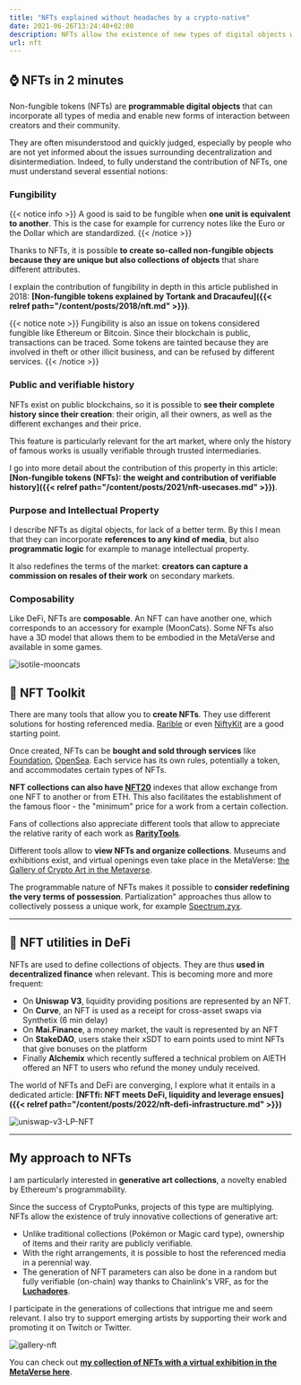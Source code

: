 ```yaml
---
title: "NFTs explained without headaches by a crypto-native"
date: 2021-06-26T13:24:40+02:00
description: NFTs allow the existence of new types of digital objects which few still really understand the benefits. I explain the basics, what they allow to do and how to utilize them.
url: nft
---
```


## ⌚ NFTs in 2 minutes

Non-fungible tokens (NFTs) are **programmable digital objects** that can incorporate all types of media and enable new forms of interaction between creators and their community.

They are often misunderstood and quickly judged, especially by people who are not yet informed about the issues surrounding decentralization and disintermediation. Indeed, to fully understand the contribution of NFTs, one must understand several essential notions:

### Fungibility

{{< notice info >}}
A good is said to be fungible when **one unit is equivalent to another**. This is the case for example for currency notes like the Euro or the Dollar which are standardized.
{{< /notice >}}

Thanks to NFTs, it is possible **to create so-called non-fungible objects because they are unique but also collections of objects** that share different attributes. 

I explain the contribution of fungibility in depth in this article published in 2018: **[Non-fungible tokens explained by Tortank and Dracaufeu]({{< relref path="/content/posts/2018/nft.md" >}})**.

{{< notice note >}}
Fungibility is also an issue on tokens considered fungible like Ethereum or Bitcoin. Since their blockchain is public, transactions can be traced. Some tokens are tainted because they are involved in theft or other illicit business, and can be refused by different services.
{{< /notice >}}

### Public and verifiable history

NFTs exist on public blockchains, so it is possible to **see their complete history since their creation**: their origin, all their owners, as well as the different exchanges and their price.

This feature is particularly relevant for the art market, where only the history of famous works is usually verifiable through trusted intermediaries.

I go into more detail about the contribution of this property in this article: **[Non-fungible tokens (NFTs): the weight and contribution of verifiable history]({{< relref path="/content/posts/2021/nft-usecases.md" >}})**.

### Purpose and Intellectual Property

I describe NFTs as digital objects, for lack of a better term. By this I mean that they can incorporate **references to any kind of media**, but also **programmatic logic** for example to manage intellectual property. 

It also redefines the terms of the market: **creators can capture a commission on resales of their work** on secondary markets.


### Composability

Like DeFi, NFTs are **composable**. An NFT can have another one, which corresponds to an accessory for example (MoonCats). Some NFTs also have a 3D model that allows them to be embodied in the MetaVerse and available in some games.

![isotile-mooncats](/img/others/isotile-mooncats.png "☝ My MoonCats strutting around their room thanks to Isotile.")

## 🧰 NFT Toolkit

There are many tools that allow you to **create NFTs**. They use different solutions for hosting referenced media. [Rarible](https://rarible.com/) or even [NiftyKit](https://niftykit.com/) are a good starting point.

Once created, NFTs can be **bought and sold through services** like [Foundation](https://foundation.app/), [OpenSea](https://opensea.io/). Each service has its own rules, potentially a token, and accommodates certain types of NFTs.

**NFT collections can also have [NFT20](https://nft20.io/)** indexes that allow exchange from one NFT to another or from ETH. This also facilitates the establishment of the famous floor - the "minimum" price for a work from a certain collection.

Fans of collections also appreciate different tools that allow to appreciate the relative rarity of each work as **[RarityTools](https://rarity.tools/)**.

Different tools allow to **view NFTs and organize collections**. Museums and exhibitions exist, and virtual openings even take place in the MetaVerse: [the Gallery of Crypto Art in the Metaverse](https://www.artsy.net/gallery-of-crypto-art).

The programmable nature of NFTs makes it possible to **consider redefining the very terms of possession**. Partialization" approaches thus allow to collectively possess a unique work, for example [Spectrum.zyx](https://spectre.xyz/).

---

## 🧪 NFT utilities in DeFi

NFTs are used to define collections of objects. They are thus **used in decentralized finance** when relevant. This is becoming more and more frequent:

* On **Uniswap V3**, liquidity providing positions are represented by an NFT.
* On **Curve**, an NFT is used as a receipt for cross-asset swaps via Synthetix (6 min delay)
* On **Mai.Finance**, a money market, the vault is represented by an NFT
* On **StakeDAO**, users stake their xSDT to earn points used to mint NFTs that give bonuses on the platform
* Finally **Alchemix** which recently suffered a technical problem on AlETH offered an NFT to users who refund the money unduly received. 

The world of NFTs and DeFi are converging, I explore what it entails in a dedicated article:
**[NFTfi: NFT meets DeFi, liquidity and leverage ensues]({{< relref path="/content/posts/2022/nft-defi-infrastructure.md" >}})**

![uniswap-v3-LP-NFT](/img/others/uniswapv3-lp-nft.gif "Visual of a Uniswap V3 NFT-LP")

---

## My approach to NFTs

I am particularly interested in **generative art collections**, a novelty enabled by Ethereum's programmability.

Since the success of CryptoPunks, projects of this type are multiplying. NFTs allow the existence of truly innovative collections of generative art:
- Unlike traditional collections (Pokémon or Magic card type), ownership of items and their rarity are publicly verifiable.
- With the right arrangements, it is possible to host the referenced media in a perennial way.
- The generation of NFT parameters can also be done in a random but fully verifiable (on-chain) way thanks to Chainlink's VRF, as for the **[Luchadores](https://luchadores.io)**.

I participate in the generations of collections that intrigue me and seem relevant. I also try to support emerging artists by supporting their work and promoting it on Twitch or Twitter. 

![gallery-nft](/img/others/gallerie-nft.png "Virtual exhibition of my NFTs")

You can check out **[my collection of NFTs with a virtual exhibition in the MetaVerse here](https://oncyber.io/tokenbrice)**.
